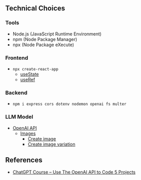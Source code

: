 ## Technical Choices

### Tools
* Node.js (JavaScript Runtime Environment)
* npm (Node Package Manager)
* npx (Node Package eXecute)

### Frontend
* `npx create-react-app`
  * [useState](https://react.dev/reference/react/useState)
  * [useRef](https://react.dev/reference/react/useRef)

### Backend
* `npm i express cors dotenv nodemon openai fs multer`

### LLM Model
* [OpenAI API](https://platform.openai.com/docs/api-reference)
  * [Images](https://platform.openai.com/docs/api-reference/images)
    * [Create image](https://platform.openai.com/docs/api-reference/images/create)
    * [Create image variation](https://platform.openai.com/docs/api-reference/images/createVariation)

## References
* [ChatGPT Course – Use The OpenAI API to Code 5 Projects](https://www.youtube.com/watch?v=uRQH2CFvedY)
